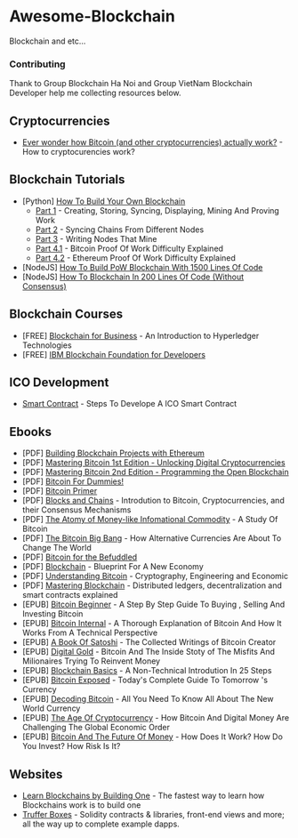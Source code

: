 # Awesome-Blockchain
Blockchain and etc...
### Contributing
Thank to Group Blockchain Ha Noi and Group VietNam Blockchain Developer help me collecting resources below.
## Cryptocurrencies
* [Ever wonder how Bitcoin (and other cryptocurrencies) actually work?](https://youtu.be/bBC-nXj3Ng4) - How to cryptocurencies work?
## Blockchain Tutorials
* [Python] [How To Build Your Own Blockchain](#)
     * [Part 1](https://bigishdata.com/2017/10/17/write-your-own-blockchain-part-1-creating-storing-syncing-displaying-mining-and-proving-work/) - Creating, Storing, Syncing, Displaying, Mining And Proving Work
     * [Part 2](https://bigishdata.com/2017/10/27/build-your-own-blockchain-part-2-syncing-chains-from-different-nodes/) - Syncing Chains From Different Nodes
     * [Part 3](https://bigishdata.com/2017/11/02/build-your-own-blockchain-part-3-writing-nodes-that-mine/) - Writing Nodes That Mine
     * [Part 4.1](https://bigishdata.com/2017/11/13/how-to-build-a-blockchain-part-4-1-bitcoin-proof-of-work-difficulty-explained/) - Bitcoin Proof Of Work Difficulty Explained
     * [Part 4.2](https://bigishdata.com/2017/11/21/how-to-build-your-own-blockchain-part-4-2-ethereum-proof-of-work-difficulty-explained/) - Ethereum Proof Of Work Difficulty Explained
* [NodeJS] [How To Build PoW Blockchain With 1500 Lines Of Code](https://hackernoon.com/a-cryptocurrency-implementation-in-less-than-1500-lines-of-code-d3812bedb25c)
* [NodeJS] [How To Blockchain In 200 Lines Of Code (Without Consensus)](https://medium.com/@lhartikk/a-blockchain-in-200-lines-of-code-963cc1cc0e54)
## Blockchain Courses
* [FREE] [Blockchain for Business](https://courses.edx.org/courses/course-v1:LinuxFoundationX+LFS171x+3T2017/course/) - An Introduction to Hyperledger Technologies
* [FREE] [IBM Blockchain Foundation for Developers](https://www.coursera.org/learn/ibm-blockchain-essentials-for-developers)
## ICO Development
* [Smart Contract](https://erc20token.sonnguyen.ws/en/latest/) - Steps To Develope A ICO Smart Contract
## Ebooks
* [PDF] [Building Blockchain Projects with Ethereum](https://github.com/PacktPublishing/Building-Blockchain-Projects)
* [PDF] [Mastering Bitcoin 1st Edition - Unlocking Digital Cryptocurrencies](https://drive.google.com/open?id=1gd0PsFJune8t5z5bDhcruzljYYfK3A0p)
* [PDF] [Mastering Bitcoin 2nd Edition - Programming the Open Blockchain](https://github.com/bitcoinbook/bitcoinbook)
* [PDF] [Bitcoin For Dummies!](https://drive.google.com/file/d/1VQuM7VuN3eWLRKsh0HE7h79mBSiuNpQW/view?usp=sharing)
* [PDF] [Bitcoin Primer](https://drive.google.com/file/d/1r2MWkogStpFxSWyWaAdNa02CmZCr81-6/view?usp=sharing)
* [PDF] [Blocks and Chains](https://drive.google.com/open?id=1dvYw54ApNfwRVktGwWfi5_-mt9uGz-Ay) - Introdution to Bitcoin, Cryptocurrencies, and their Consensus Mechanisms
* [PDF] [The Atomy of Money-like Infomational Commodity](https://drive.google.com/open?id=175an2omUTRIdoh8tZjUm2oLbyhP2OJm-) - A Study Of Bitcoin
* [PDF] [The Bitcoin Big Bang](https://drive.google.com/open?id=1X2M-LryS6fN3vN2s6HYEZXDPhqoZ9016) - How Alternative Currencies Are About To Change The World 
* [PDF] [Bitcoin for the Befuddled](https://drive.google.com/open?id=1DWRYquFrmxqNoLwVX3qpOhiK-3ldcwSt)
* [PDF] [Blockchain](https://drive.google.com/open?id=1onfC2KyWHXlCJ8yIr4iiK4H87BtT2dXE) - Blueprint For A New Economy
* [PDF] [Understanding Bitcoin](https://drive.google.com/open?id=12i_sPxw4u-c9IoyK9Z4abswBRrHjgGQ6) - Cryptography, Engineering and Economic
* [PDF] [Mastering Blockchain](https://drive.google.com/open?id=1myW5LM7kBs59TGhRuccmVa4jC0YAmMpM) - Distributed ledgers, decentralization and smart contracts explained
* [EPUB] [Bitcoin Beginner](https://drive.google.com/open?id=1dQqCX7YanIlGemVukqWq5Oo4bKpwOiHH) - A Step By Step Guide To Buying , Selling And Investing Bitcoin
* [EPUB] [Bitcoin Internal](https://drive.google.com/open?id=16EcTYDW-pljapUWbKHViZZgl3E5uf0oG) - A Thorough Explanation of Bitcoin And How It Works From A Technical Perspective
* [EPUB] [A Book Of Satoshi](https://drive.google.com/file/d/1GfGSodiAGJ5XZhzHdaa8GzqXTub-gzjm) - The Collected Writings of Bitcoin Creator
* [EPUB] [Digital Gold](https://drive.google.com/open?id=1hQFeDAHwHeuj_JUFbpB-bld2PJJ20ebg) - Bitcoin And The Inside Stoty of The Misfits And Milionaires Trying To Reinvent Money
* [EPUB] [Blockchain Basics](https://drive.google.com/open?id=1KMlPJe-DMYXK4O48U6lsJFUgTEKQ5aig) - A Non-Technical Introdution In 25 Steps
* [EPUB] [Bitcoin Exposed](https://drive.google.com/open?id=1xKnrWiLjfIMG5TwQlTCn-3BXgUTFJsUo) - Today's Complete Guide To Tomorrow 's Currency
* [EPUB] [Decoding Bitcoin](https://drive.google.com/open?id=1ngGE9tIoY3Rf8l_m_4JAJeZapzktae1t) - All You Need To Know All About The New World Currency
* [EPUB] [The Age Of Cryptocurrency](https://drive.google.com/open?id=1Kp3Myt62jyIrQB72zUxdoi6JpWQaPTyN) - How Bitcoin And Digital Money Are Challenging The Global Economic Order
* [EPUB] [Bitcoin And The Future Of Money](https://drive.google.com/open?id=1TRHZERVtBv7gg_Mb1JPRSOq4V6ftYESa) - How Does It Work? How Do You Invest? How Risk Is It?

## Websites
* [Learn Blockchains by Building One](https://hackernoon.com/learn-blockchains-by-building-one-117428612f46) - The fastest way to learn how Blockchains work is to build one
* [Truffer Boxes](http://truffleframework.com/boxes/) - Solidity contracts & libraries, front-end views and more; all the way up to complete example dapps.

































